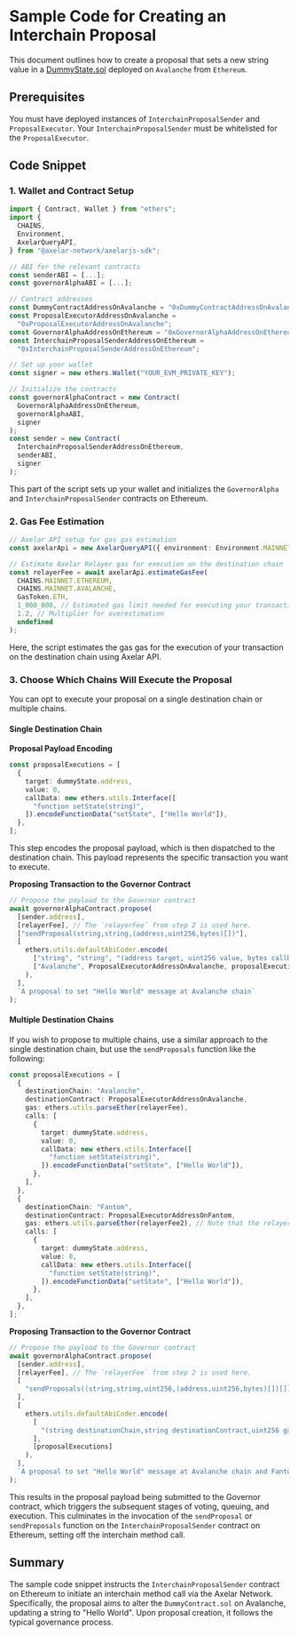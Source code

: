 # Sample Code for Creating an Interchain Proposal

This document outlines how to create a proposal that sets a new string value in a [DummyState.sol](contracts/test/DummyState.sol) deployed on `Avalanche` from `Ethereum`.

## Prerequisites

You must have deployed instances of `InterchainProposalSender` and `ProposalExecutor`. Your `InterchainProposalSender` must be whitelisted for the `ProposalExecutor`.

## Code Snippet

### 1. Wallet and Contract Setup

```ts
import { Contract, Wallet } from "ethers";
import {
  CHAINS,
  Environment,
  AxelarQueryAPI,
} from "@axelar-network/axelarjs-sdk";

// ABI for the relevant contracts
const senderABI = [...];
const governorAlphaABI = [...];

// Contract addresses
const DummyContractAddressOnAvalanche = "0xDummyContractAddressOnAvalanche";
const ProposalExecutorAddressOnAvalanche =
  "0xProposalExecutorAddressOnAvalanche";
const GovernorAlphaAddressOnEthereum = "0xGovernorAlphaAddressOnEthereum";
const InterchainProposalSenderAddressOnEthereum =
  "0xInterchainProposalSenderAddressOnEthereum";

// Set up your wallet
const signer = new ethers.Wallet("YOUR_EVM_PRIVATE_KEY");

// Initialize the contracts
const governorAlphaContract = new Contract(
  GovernorAlphaAddressOnEthereum,
  governorAlphaABI,
  signer
);
const sender = new Contract(
  InterchainProposalSenderAddressOnEthereum,
  senderABI,
  signer
);
```

This part of the script sets up your wallet and initializes the `GovernorAlpha` and `InterchainProposalSender` contracts on Ethereum.

### 2. Gas Fee Estimation

```ts
// Axelar API setup for gas gas estimation
const axelarApi = new AxelarQueryAPI({ environment: Environment.MAINNET });

// Estimate Axelar Relayer gas for execution on the destination chain
const relayerFee = await axelarApi.estimateGasFee(
  CHAINS.MAINNET.ETHEREUM,
  CHAINS.MAINNET.AVALANCHE,
  GasToken.ETH,
  1_000_000, // Estimated gas limit needed for executing your transaction on the destination chain
  1.2, // Multiplier for overestimation
  undefined
);
```

Here, the script estimates the gas gas for the execution of your transaction on the destination chain using Axelar API.

### 3. Choose Which Chains Will Execute the Proposal

You can opt to execute your proposal on a single destination chain or multiple chains.

#### Single Destination Chain

**Proposal Payload Encoding**

```ts
const proposalExecutions = [
  {
    target: dummyState.address,
    value: 0,
    callData: new ethers.utils.Interface([
      "function setState(string)",
    ]).encodeFunctionData("setState", ["Hello World"]),
  },
];
```

This step encodes the proposal payload, which is then dispatched to the destination chain. This payload represents the specific transaction you want to execute.

**Proposing Transaction to the Governor Contract**

```ts
// Propose the payload to the Governor contract
await governorAlphaContract.propose(
  [sender.address],
  [relayerFee], // The `relayerFee` from step 2 is used here.
  ["sendProposal(string,string,(address,uint256,bytes)[])"],
  [
    ethers.utils.defaultAbiCoder.encode(
      ["string", "string", "(address target, uint256 value, bytes callData)[]"],
      ["Avalanche", ProposalExecutorAddressOnAvalanche, proposalExecutions]
    ),
  ],
  `A proposal to set "Hello World" message at Avalanche chain`
);
```

#### Multiple Destination Chains

If you wish to propose to multiple chains, use a similar approach to the single destination chain, but use the `sendProposals` function like the following:

```ts
const proposalExecutions = [
  {
    destinationChain: "Avalanche",
    destinationContract: ProposalExecutorAddressOnAvalanche,
    gas: ethers.utils.parseEther(relayerFee),
    calls: [
      {
        target: dummyState.address,
        value: 0,
        callData: new ethers.utils.Interface([
          "function setState(string)",
        ]).encodeFunctionData("setState", ["Hello World"]),
      },
    ],
  },
  {
    destinationChain: "Fantom",
    destinationContract: ProposalExecutorAddressOnFantom,
    gas: ethers.utils.parseEther(relayerFee2), // Note that the relayer gas must be calculated separately for each execution.
    calls: [
      {
        target: dummyState.address,
        value: 0,
        callData: new ethers.utils.Interface([
          "function setState(string)",
        ]).encodeFunctionData("setState", ["Hello World"]),
      },
    ],
  },
];
```

**Proposing Transaction to the Governor Contract**

```ts
// Propose the payload to the Governor contract
await governorAlphaContract.propose(
  [sender.address],
  [relayerFee], // The `relayerFee` from step 2 is used here.
  [
    "sendProposals((string,string,uint256,(address,uint256,bytes)[])[])",
  ],
  [
    ethers.utils.defaultAbiCoder.encode(
      [
        "(string destinationChain,string destinationContract,uint256 gas,(address target,uint256 value,bytes callData)[] calls)[]",
      ],
      [proposalExecutions]
    ),
  ],
  `A proposal to set "Hello World" message at Avalanche chain and Fantom chain`
);
```

This results in the proposal payload being submitted to the Governor contract, which triggers the subsequent stages of voting, queuing, and execution. This culminates in the invocation of the `sendProposal` or `sendProposals` function on the `InterchainProposalSender` contract on Ethereum, setting off the interchain method call.

## Summary

The sample code snippet instructs the `InterchainProposalSender` contract on Ethereum to initiate an interchain method call via the Axelar Network. Specifically, the proposal aims to alter the `DummyContract.sol` on Avalanche, updating a string to "Hello World". Upon proposal creation, it follows the typical governance process.
